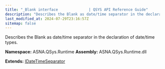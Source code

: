 ```yaml
---
title: "_Blank interface              | QSYS API Reference Guide"
description: "Describes the Blank as date/time separator in the declaration of date/time types. "
last_modified_at: 2024-07-29T23:16:57Z
sitemap: false
---
```


Describes the Blank as date/time separator in the declaration of date/time types.

**Namespace:** ASNA.QSys.Runtime
**Assembly:** ASNA.QSys.Runtime.dll

**Extends:** [IDateTimeSeparator](/reference/runtime/qsys-runtime/i-date-time-separator.html)
<br>
<br>
